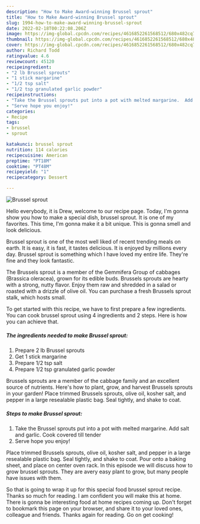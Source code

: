 ```yaml
---
description: "How to Make Award-winning Brussel sprout"
title: "How to Make Award-winning Brussel sprout"
slug: 1994-how-to-make-award-winning-brussel-sprout
date: 2022-02-18T00:22:08.206Z
image: https://img-global.cpcdn.com/recipes/4616852261568512/680x482cq70/brussel-sprout-recipe-main-photo.jpg
thumbnail: https://img-global.cpcdn.com/recipes/4616852261568512/680x482cq70/brussel-sprout-recipe-main-photo.jpg
cover: https://img-global.cpcdn.com/recipes/4616852261568512/680x482cq70/brussel-sprout-recipe-main-photo.jpg
author: Richard Todd
ratingvalue: 4.6
reviewcount: 45120
recipeingredient:
- "2 lb Brussel sprouts"
- "1 stick margarine"
- "1/2 tsp salt"
- "1/2 tsp granulated garlic powder"
recipeinstructions:
- "Take the Brussel sprouts put into a pot with melted margarine.  Add salt and garlic.  Cook covered till tender"
- "Serve hope you enjoy!"
categories:
- Recipe
tags:
- brussel
- sprout

katakunci: brussel sprout 
nutrition: 114 calories
recipecuisine: American
preptime: "PT18M"
cooktime: "PT48M"
recipeyield: "1"
recipecategory: Dessert

---
```



![Brussel sprout](https://img-global.cpcdn.com/recipes/4616852261568512/680x482cq70/brussel-sprout-recipe-main-photo.jpg)

Hello everybody, it is Drew, welcome to our recipe page. Today, I'm gonna show you how to make a special dish, brussel sprout. It is one of my favorites. This time, I'm gonna make it a bit unique. This is gonna smell and look delicious.

Brussel sprout is one of the most well liked of recent trending meals on earth. It is easy, it is fast, it tastes delicious. It is enjoyed by millions every day. Brussel sprout is something which I have loved my entire life. They're fine and they look fantastic.

The Brussels sprout is a member of the Gemmifera Group of cabbages (Brassica oleracea), grown for its edible buds. Brussels sprouts are hearty with a strong, nutty flavor. Enjoy them raw and shredded in a salad or roasted with a drizzle of olive oil. You can purchase a fresh Brussels sprout stalk, which hosts small.


To get started with this recipe, we have to first prepare a few ingredients. You can cook brussel sprout using 4 ingredients and 2 steps. Here is how you can achieve that.

<!--inarticleads1-->

##### The ingredients needed to make Brussel sprout:

1. Prepare 2 lb Brussel sprouts
1. Get 1 stick margarine
1. Prepare 1/2 tsp salt
1. Prepare 1/2 tsp granulated garlic powder


Brussels sprouts are a member of the cabbage family and an excellent source of nutrients. Here&#39;s how to plant, grow, and harvest Brussels sprouts in your garden! Place trimmed Brussels sprouts, olive oil, kosher salt, and pepper in a large resealable plastic bag. Seal tightly, and shake to coat. 

<!--inarticleads2-->

##### Steps to make Brussel sprout:

1. Take the Brussel sprouts put into a pot with melted margarine.  Add salt and garlic.  Cook covered till tender
1. Serve hope you enjoy!


Place trimmed Brussels sprouts, olive oil, kosher salt, and pepper in a large resealable plastic bag. Seal tightly, and shake to coat. Pour onto a baking sheet, and place on center oven rack. In this episode we will discuss how to grow brussel sprouts. They are avery easy plant to grow, but many people have issues with them. 

So that is going to wrap it up for this special food brussel sprout recipe. Thanks so much for reading. I am confident you will make this at home. There is gonna be interesting food at home recipes coming up. Don't forget to bookmark this page on your browser, and share it to your loved ones, colleague and friends. Thanks again for reading. Go on get cooking!
